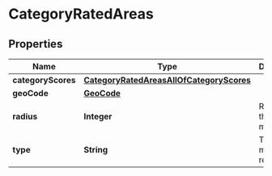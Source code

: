 

# CategoryRatedAreas



## Properties

| Name | Type | Description | Notes |
|------------ | ------------- | ------------- | -------------|
|**categoryScores** | [**CategoryRatedAreasAllOfCategoryScores**](CategoryRatedAreasAllOfCategoryScores.md) |  |  [optional] |
|**geoCode** | [**GeoCode**](GeoCode.md) |  |  [optional] |
|**radius** | **Integer** | Radius of the area in meters |  [optional] |
|**type** | **String** | Type of the manipulatd resource |  [optional] |



